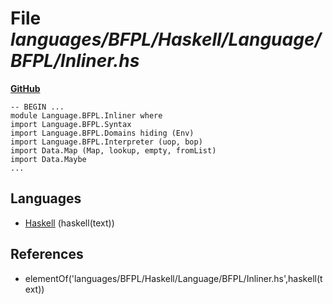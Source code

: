 # File _languages/BFPL/Haskell/Language/BFPL/Inliner.hs_
**[GitHub](https://github.com/softlang/yas/blob/master/languages/BFPL/Haskell/Language/BFPL/Inliner.hs)**
```
-- BEGIN ...
module Language.BFPL.Inliner where
import Language.BFPL.Syntax
import Language.BFPL.Domains hiding (Env)
import Language.BFPL.Interpreter (uop, bop)
import Data.Map (Map, lookup, empty, fromList)
import Data.Maybe
...
```

## Languages
* [Haskell](../languages/Haskell.md) (haskell(text))

## References
* elementOf('languages/BFPL/Haskell/Language/BFPL/Inliner.hs',haskell(text))
